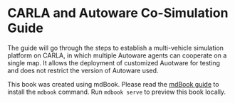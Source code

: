 # CARLA and Autoware Co-Simulation Guide

The guide will go through the steps to establish a multi-vehicle
simulation platform on CARLA, in which multiple Autoware agents can
cooperate on a single map. It allows the deployment of customized
Auotware for testing and does not restrict the version of Autoware
used.

This book was created using mdBook. Please read the [mdBook
guide](https://rust-lang.github.io/mdBook/) to install the `mdbook`
command. Run `mdbook serve` to preview this book locally.

